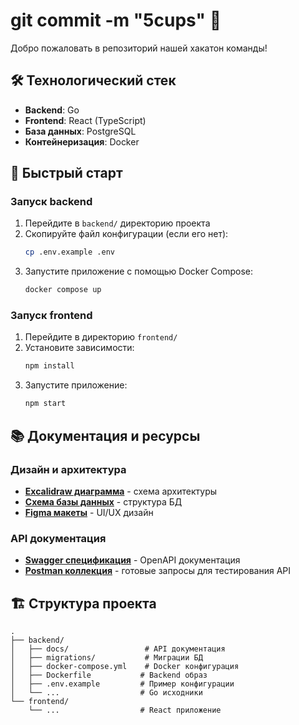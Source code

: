 # git commit -m "5cups" 🚀

Добро пожаловать в репозиторий нашей хакатон команды!

## 🛠 Технологический стек

- **Backend**: Go
- **Frontend**: React (TypeScript)
- **База данных**: PostgreSQL
- **Контейнеризация**: Docker

## 🚀 Быстрый старт

### Запуск backend

1. Перейдите в `backend/` директорию проекта
2. Скопируйте файл конфигурации (если его нет):
   ```bash
   cp .env.example .env
   ```
3. Запустите приложение с помощью Docker Compose:
   ```bash
   docker compose up
   ```

### Запуск frontend

1. Перейдите в директорию `frontend/`
2. Установите зависимости:
   ```bash
   npm install
   ```
3. Запустите приложение:
   ```bash
   npm start
   ```

## 📚 Документация и ресурсы

### Дизайн и архитектура
- **[Excalidraw диаграмма](https://excalidraw.com/#json=GsjVGws9bCNiUD0ueCLtb,GV1YvhQb3dQs3_oAvf_1_w)** - схема архитектуры
- **[Схема базы данных](https://drawsql.app/teams/hestia/diagrams/hackathon)** - структура БД
- **[Figma макеты](https://www.figma.com/team_invite/redeem/onXYqZwSzDxexMpkuXgNik)** - UI/UX дизайн

### API документация
- **[Swagger спецификация](backend/docs/swagger.yaml)** - OpenAPI документация
- **[Postman коллекция](backend/docs/hackthon.json)** - готовые запросы для тестирования API

## 🏗 Структура проекта

```
.
├── backend/
│   ├── docs/                 # API документация
│   ├── migrations/           # Миграции БД
│   ├── docker-compose.yml    # Docker конфигурация
│   ├── Dockerfile           # Backend образ
│   ├── .env.example         # Пример конфигурации
│   └── ...                  # Go исходники
└── frontend/
    └── ...                  # React приложение
```

